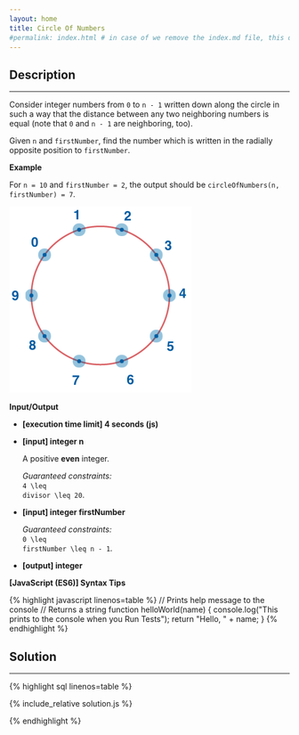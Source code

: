 ```yaml
---
layout: home
title: Circle Of Numbers
#permalink: index.html # in case of we remove the index.md file, this doc will be the index page
---
```


<div class="row">
<div class="columnStmt" markdown="1">

## Description
------

Consider integer numbers from <code>0</code> to <code>n - 1</code> written down along the circle in such a way that the distance between any two neighboring numbers is equal (note that <code>0</code> and <code>n - 1</code> are neighboring, too).

Given <code>n</code> and <code>firstNumber</code>, find the number which is written in the radially opposite position to <code>firstNumber</code>.


**Example**

For <code>n = 10</code> and <code>firstNumber = 2</code>, the output should be
<code>circleOfNumbers(n, firstNumber) = 7</code>.

![](./images/example.png)

**Input/Output**

* **[execution time limit] 4 seconds (js)**

* **[input] integer n**

    A positive **even** integer.

    _Guaranteed constraints:_<br>
    <code type='math/tex'>4 \leq divisor \leq 20</code>.

* **[input] integer firstNumber**

    _Guaranteed constraints:_<br>
    <code type='math/tex'>0 \leq firstNumber \leq n - 1</code>.

* **[output] integer**

**[JavaScript (ES6)] Syntax Tips**

{% highlight javascript linenos=table %}
// Prints help message to the console
// Returns a string
function helloWorld(name) {
    console.log("This prints to the console when you Run Tests");
    return "Hello, " + name;
}
{% endhighlight %}

</div>
<div class="columnSol" markdown="1">

## Solution
------

{% highlight sql linenos=table %}

{% include_relative solution.js %}

{% endhighlight %}

</div>
</div>
